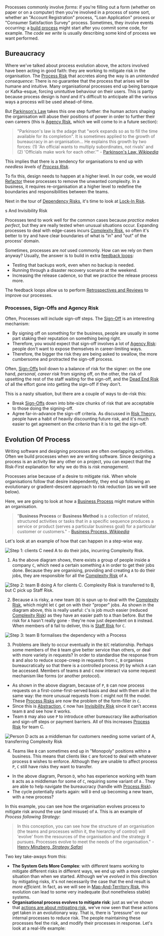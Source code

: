 









Processes commonly involve _forms_:  if you're filling out a form (whether on paper or on a computer) then you're involved in a process of some sort, whether an "Account Registration" process, "Loan Application" process or "Consumer Satisfaction Survey" process.  Sometimes, they involve events occurring:  a [build process](https://en.wikipedia.org/wiki/Software_build) might start after you commit some code, for example.  The _code we write_ is usually describing some kind of process we want performed.




## Bureaucracy

Where we've talked about process evolution above, the actors involved have been acting in good faith:   they are working to mitigate risk in the organisation.  The [Process Risk](/tags/Process-Risk) that accretes along the way is an _unintended consequence_:  There is no guarantee that the process that arises will be humane and intuitive.  Many organisational processes end up being baroque or Kafka-esque, forcing unintuitive behaviour on their users.  This is partly because process design is _hard_ and it's difficult to anticipate all the various ways a process will be used ahead-of-time.  

But [Parkinson's Law](https://en.wikipedia.org/wiki/Parkinsons_law) takes this one step further:  the human actors shaping the organisation will abuse their positions of power in order to further their own careers (this is [Agency Risk](/tags/Agency-Risk), which we will come to in a future section):

> "Parkinson's law is the adage that "work expands so as to fill the time available for its completion". It is sometimes applied to the growth of bureaucracy in an organisation... He explains this growth by two forces: (1) 'An official wants to multiply subordinates, not rivals' and (2) 'Officials make work for each other.'" - [Parkinson's Law, _Wikipedia_](https://en.wikipedia.org/wiki/Parkinsons_law)  

This implies that there is a tendency for organisations to end up with _needless levels of [Process Risk](/tags/Process-Risk)_.

To fix this, design needs to happen at a higher level.  In our code, we would [Refactor](/risks/Complexity-Risk#technical-debt) these processes to remove the unwanted complexity.  In a business, it requires re-organisation at a higher level to redefine the boundaries and responsibilities between the teams.  

Next in the tour of [Dependency Risks](/tags/Dependency-Risk), it's time to look at [Lock-In Risk](/tags/Lock-In-Risk).




s And Invisibility Risk

Processes tend to work well for the common cases because *practice makes perfect*,  but they are really tested when unusual situations occur.  Expanding processes to deal with edge-cases incurs [Complexity Risk](/tags/Complexity-Risk), so often it's better to try and have clear boundaries of what is "in" and "out" of the process' domain.

Sometimes, processes are _not_ used commonly.  How can we rely on them anyway?  Usually, the answer is to build in extra [feedback loops](/tags/Feedback-Loop):

- Testing that backups work, even when no backup is needed.
- Running through a disaster recovery scenario at the weekend.
- Increasing the release cadence, so that we practice the release process more.

The feedback loops allow us to perform [Retrospectives and Reviews](/tags/Approvals) to improve our processes. 

### Processes, Sign-Offs and Agency Risk

Often, Processes will include sign-off steps.  The [Sign-Off](/tags/Approvals) is an interesting mechanism:  

 - By signing off on something for the business, people are usually in some part staking their reputation on something being right. 
 - Therefore, you would expect that sign-off involves a lot of [Agency Risk](/tags/Agency-Risk):  people don't want to expose themselves in career-limiting ways.  
 - Therefore, the bigger the risk they are being asked to swallow, the more cumbersome and protracted the sign-off process.  
 
Often, [Sign-Offs](/tags/Approvals) boil down to a balance of risk for the signer:  on the one hand, _personal, career risk_ from signing off, on the other, the risk of upsetting the rest of the staff waiting for the sign-off, and the [Dead End Risk](/tags/Dead-End-Risk) of all the effort gone into getting the sign-off if they don't.  

This is a nasty situation, but there are a couple of ways to de-risk this: 

 - Break [Sign-Offs](/tags/Approvals) down into bite-size chunks of risk that are acceptable to those doing the signing-off.  
 - Agree far-in-advance the sign-off criteria.  As discussed in [Risk Theory](/thinking/Evaluating-Risk), people have a habit of heavily discounting future risk, and it's much easier to get agreement on the _criteria_ than it is to get the sign-off. 
 
## Evolution Of Process

Writing software and designing processes are often overlapping activities.  Often we build processes when we are writing software.  Since designing a process is an activity like any other on a project, you can expect that the Risk-First explanation for why we do this is _risk management_.  

Processes arise because of a desire to mitigate risk.  When whole organisations follow that desire independently, they end up following an evolutionary or gradient-descent approach to risk reduction (as we will see below).

Here, we are going to look at how a [Business Process](https://en.wikipedia.org/wiki/Business_process) might mature within an organisation.

> "**Business Process** or **Business Method** is a collection of related, structured activities or tasks that in a specific sequence produces a service or product (serves a particular business goal) for a particular customer or customers." - [Business Process, _Wikipedia_](https://en.wikipedia.org/wiki/Business_process)

Let's look at an example of how that can happen in a step-wise way.

![Step 1: clients `C` need `A` to do their jobs, incurring Complexity Risk.](/img/generated/risks/process/step1.svg)

1.  As the above diagram shows, there exists a group of people inside a company `C`, which need a certain something `A` in order to get their jobs done.  Because they are organising, providing and creating `A` to do their jobs, they are responsible for all the [Complexity Risk](/tags/Complexity-Risk) of `A`. 

![Step 2: team `B` doing `A` for clients `C`.  Complexity Risk is transferred to B, but C pick up Staff Risk.](/img/generated/risks/process/step2.svg)

2.  Because `A` is risky, a new team (`B`) is spun up to deal with the [Complexity Risk](/tags/Complexity-Risk), which might let `C` get on with their "proper" jobs.  As shown in the diagram above, this is really useful:  `C`'s is job much easier (reduced [Complexity Risk](/tags/Complexity-Risk)) as they have an easier path to `A` than before.  But the risk for `A` hasn't really gone - they're now just dependent on `B` instead.  When members of `B` fail to deliver, this is [Staff Risk](/tags/Staff-Risk) for `C`.   

![Step 3: team `B` formalises the dependency with a Process](/img/generated/risks/process/step3.svg)

3. Problems are likely to occur eventually in the `B`/`C` relationship.  Perhaps some members of the `B` team give better service than others, or deal with more variety in requests?   In order to standardise the response from `B` and also to reduce scope-creep in requests from `C`, `B` organises bureaucratically so that there is a controlled process (`P`) by which `A` can be accessed.  Members of teams `B` and `C` now interact via some request mechanism like forms (or another protocol).  

  - As shown in the above diagram, because of `P`, `B` can now process requests on a first-come-first-served basis and deal with them all in the same way: the more unusual requests from `C` might not fit the model.  These [Process Risks](/tags/Process-Risk) are now the problem of the form-filler in `C`.   
  - Since this is [Abstraction](/tags/Abstraction), `C` now has [Invisibility Risk](/tags/Invisibility-Risk) since it can't access team `B` and see how it works.
  - Team `B` may also use `P` to introduce other bureaucracy like authorisation and sign-off steps or payment barriers.   All of this increases [Process Risk](/tags/Process-Risk) for team C. 

![Person D acts as a middleman for customers needing some variant of `A`, transferring Complexity Risk](/img/generated/risks/process/step4.svg)

4.  Teams like `B` can sometimes end up in "Monopoly" positions within a business.  This means that clients like `C` are forced to deal with whatever process `B` wishes to enforce.  Although they are unable to affect process `P`, `C` still have risks they want to transfer.  

 - In the above diagram, Person `D`, who has experience working with team `B` acts as a middleman for some of `C`, requiring some variant of `A` .  They are able to help navigate the bureaucracy (handle with [Process Risk](/tags/Process-Risk)).  
 - The cycle potentially starts again: will `D` end up becoming a new team, with a new process? 

In this example, you can see how the organisation evolves process to mitigate risk around the use (and misuse) of `A`.  This is an example of _Process following Strategy_: 

> In this conception, you can see how the structure of an organisation (the teams and processes within it, the hierarchy of control) will 'evolve' from the resources of the organisation and the strategy it pursues.  Processes evolve to meet the needs of the organisation." - [Henry Minzberg, _Strategy Safari_](https://www.mintzberg.org/books/strategy-safari)

Two key take-aways from this:

 - **The System Gets More Complex**: with different teams working to mitigate different risks in different ways, we end up with a more complex situation than when we started.  Although we've _evolved_ in this direction by mitigating risks, it's not necessarily the case that the end result is _more efficient_.  In fact, as we will see in [Map-And-Territory Risk](Map-And-Territory-Risk#markets), this evolution can lead to some very inadequate (but nonetheless stable) systems.
 - **Organisational process evolves to mitigate risk**: just as we've shown that [actions are about mitigating risk](/thinking/Start), we've now seen that these actions get taken in an evolutionary way.  That is, there is "pressure" on our internal processes to reduce risk.  The people maintaining these processes feel the risk, and modify their processes in response.  Let's look at a real-life example: 
